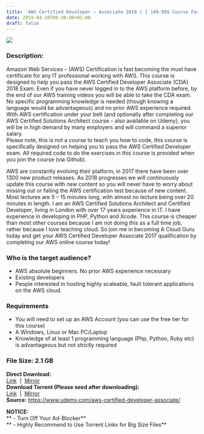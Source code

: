 ```yaml
---
title: 'AWS Certified Developer – Associate 2018 | [ 149.99$ Course For Free ]'
date: 2019-04-10T00:38:00+01:00
draft: false
---
```


[![](https://1.bp.blogspot.com/-pYL19rWPz-I/XK0sQlZjwkI/AAAAAAAABpo/qUjBzksiFis_yGVvUkbX-Unhcj330y6jgCLcBGAs/s640/AWS-Certified-Developer-Associate-2018.jpg)](https://1.bp.blogspot.com/-pYL19rWPz-I/XK0sQlZjwkI/AAAAAAAABpo/qUjBzksiFis_yGVvUkbX-Unhcj330y6jgCLcBGAs/s1600/AWS-Certified-Developer-Associate-2018.jpg)

  

### Description:

Amazon Web Services – (AWS) Certification is fast becoming the must have certificate for any IT professional working with AWS. This course is designed to help you pass the AWS Certified Developer Associate (CDA) 2018 Exam. Even if you have never logged in to the AWS platform before, by the end of our AWS training videos you will be able to take the CDA exam. No specific programming knowledge is needed (though knowing a language would be advantageous) and no prior AWS experience required. With AWS certification under your belt (and optionally after completing our AWS Certified Solutions Architect course – also available on Udemy), you will be in high demand by many employers and will command a superior salary.  
Please note, this is not a course to teach you how to code, this course is specifically designed on helping you to pass the AWS Certified Developer exam. All required code to do the exercises in this course is provided when you join the course (via Github).  

AWS are constantly evolving their platform, in 2017 there have been over 1300 new product releases. As 2018 progresses we will continuously update this course with new content so you will never have to worry about missing out or failing the AWS certification test because of new content.  
Most lectures are 5 – 15 minutes long, with almost no lecture being over 20 minutes in length. I am an AWS Certified Solutions Architect and Certified Developer, living in London with over 17 years experience in IT. I have experience in developing in PHP, Python and Xcode. This course is cheaper than most other courses because I am not doing this as a full time job, rather because I love teaching cloud. So join me in becoming A Cloud Guru today and get your AWS Certified Developer Associate 2017 qualification by completing our AWS online course today!  

### Who is the target audience?

*   AWS absolute beginners. No prior AWS experience necessary
*   Existing developers
*   People interested in hosting highly scaleable, fault tolerant applications on the AWS cloud.

### Requirements

*   You will need to set up an AWS Account (you can use the free tier for this course)
*   A Windows, Linux or Mac PC/Laptop
*   Knowledge of at least 1 programming language (Php, Python, Ruby etc) is advantageous but not strictly required

### File Size: 2.1 GB

**Direct Download:**  
[Link](http://crowdurl.com/CertifiedDeveloperlink1)  |  [Mirror](http://crowdurl.com/CertifiedDeveloperlink2)   
**Download Torrent (Please seed after downloading):**  
[Link](http://crowdurl.com/CertifiedDevelopertorrent1)  |  [Mirror](http://crowdurl.com/CertifiedDevelopertorrent2)  
**Source:** https://www.udemy.com/aws-certified-developer-associate/  

**NOTICE:**  
** - Turn Off Your Ad-Blocker**  
** - Highly Recommend to Use Torrent Links for Big Size Files**